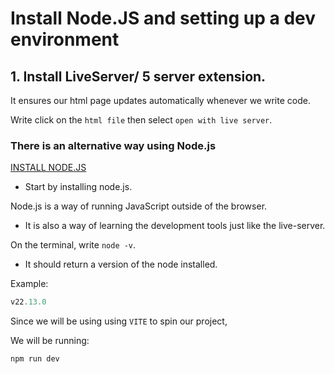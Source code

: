 # Install Node.JS and setting up a dev environment

## 1. Install LiveServer/ 5 server extension.

It ensures our html page updates automatically whenever we write code.

Write click on the `html file` then select `open with live server`.

### There is an alternative way using Node.js

<a href="https://nodejs.org/en/download">INSTALL NODE.JS</a>

- Start by installing node.js.

Node.js is a way of running JavaScript outside of the browser.

- It is also a way of learning the development tools just like the live-server.

On the terminal, write `node -v`.

- It should return a version of the node installed.

Example:

```js
v22.13.0
```

Since we will be using using `VITE` to spin our project,

We will be running:

```js
npm run dev
```
